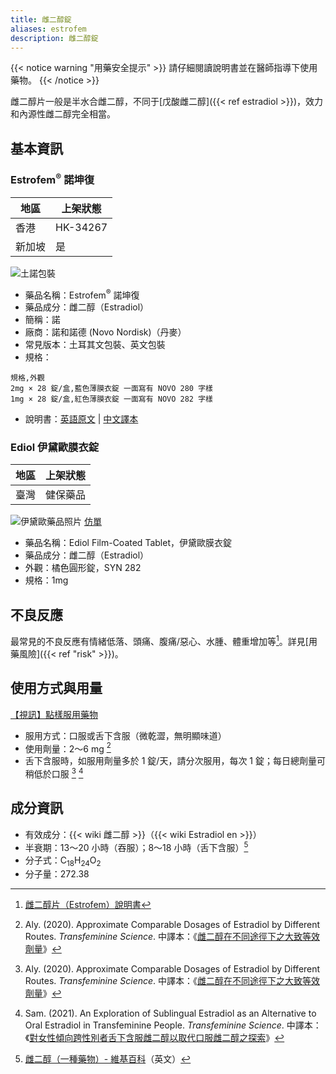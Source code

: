 ```yaml
---
title: 雌二醇錠
aliases: estrofem
description: 雌二醇錠
---
```


{{< notice warning "用藥安全提示" >}}
請仔細閱讀說明書並在醫師指導下使用藥物。
{{< /notice >}}

雌二醇片一般是半水合雌二醇，不同于[戊酸雌二醇]({{< ref estradiol >}})，效力和內源性雌二醇完全相當。

## 基本資訊

### Estrofem<sup>®</sup> 諾坤復

| 地區   | 上架狀態 |
| ------ | -------- |
| 香港   | HK-34267 |
| 新加坡 | 是       |

![土諾包裝](/images/medicine/estradiol/estrofem.png)

- 藥品名稱：Estrofem<sup>®</sup> 諾坤復
- 藥品成分：雌二醇（Estradiol）
- 簡稱：諾
- 廠商：諾和諾德 (Novo Nordisk)（丹麥）
- 常見版本：土耳其文包裝、英文包裝
- 規格：

```csv
規格,外觀
2mg × 28 錠/盒,藍色薄膜衣錠 一面寫有 NOVO 280 字樣
1mg × 28 錠/盒,紅色薄膜衣錠 一面寫有 NOVO 282 字樣
```

- 說明書：[英語原文](/documents/estrofem.pdf) | [中文譯本](https://tfsci.mtf.wiki/misc/estrofem/)

### Ediol 伊黛歐膜衣錠

| 地區 | 上架狀態 |
| ---- | -------- |
| 臺灣 | 健保藥品 |

![伊黛歐藥品照片](https://www.synmosa.com.tw/TW/ImgShowroom/20170405143206.jpg)
[仿單](https://info.fda.gov.tw/MLMS/ShowFile.aspx?LicId=01044295&Seq=002&Type=9)

- 藥品名稱：Ediol Film-Coated Tablet，伊黛歐膜衣錠
- 藥品成分：雌二醇（Estradiol）
- 外觀：橘色圓形錠，SYN 282
- 規格：1mg

## 不良反應

最常見的不良反應有情緒低落、頭痛、腹痛/惡心、水腫、體重增加等[^4]。詳見[用藥風險]({{< ref "risk" >}})。

## 使用方式與用量

[【視訊】點樣服用藥物](https://www.derc.org.hk/ufiles/1478842701.mp4)

- 服用方式：口服或舌下含服（微乾澀，無明顯味道）
- 使用劑量：2～6 mg [^1]
- 舌下含服時，如服用劑量多於 1 錠/天，請分次服用，每次 1 錠；每日總劑量可稍低於口服 [^1] [^3]

## 成分資訊

- 有效成分：{{< wiki 雌二醇 >}}（{{< wiki Estradiol en >}}）
- 半衰期：13～20 小時（吞服）；8～18 小時（舌下含服）[^2]
- 分子式：C<sub>18</sub>H<sub>24</sub>O<sub>2</sub>
- 分子量：272.38

[^1]: Aly. (2020). Approximate Comparable Dosages of Estradiol by Different Routes. *Transfeminine Science*. 中譯本：《[雌二醇在不同途徑下之大致等效劑量](https://tfsci.mtf.wiki/articles/e2-equivalent-doses/)》
[^2]: [雌二醇（一種藥物）- 維基百科](https://en.wikipedia.org/wiki/Estradiol_(medication))（英文）
[^3]: Sam. (2021). An Exploration of Sublingual Estradiol as an Alternative to Oral Estradiol in Transfeminine People. *Transfeminine Science*. 中譯本：《[對女性傾向跨性別者舌下含服雌二醇以取代口服雌二醇之探索](https://tfsci.mtf.wiki/articles/sublingual-e2-transfem/)》
[^4]: [雌二醇片（Estrofem）說明書](https://tfsci.mtf.wiki/misc/estrofem/)